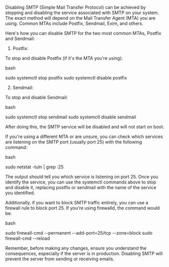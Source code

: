 Disabling SMTP (Simple Mail Transfer Protocol) can be achieved by stopping and disabling the service associated with SMTP on your system. The exact method will depend on the Mail Transfer Agent (MTA) you are using. Common MTAs include Postfix, Sendmail, Exim, and others.

Here's how you can disable SMTP for the two most common MTAs, Postfix and Sendmail:
1. Postfix:

To stop and disable Postfix (if it's the MTA you're using):

bash

sudo systemctl stop postfix
sudo systemctl disable postfix

2. Sendmail:

To stop and disable Sendmail:

bash

sudo systemctl stop sendmail
sudo systemctl disable sendmail

After doing this, the SMTP service will be disabled and will not start on boot.

If you're using a different MTA or are unsure, you can check which services are listening on the SMTP port (usually port 25) with the following command:

bash

sudo netstat -tuln | grep :25

The output should tell you which service is listening on port 25. Once you identify the service, you can use the systemctl commands above to stop and disable it, replacing postfix or sendmail with the name of the service you identified.

Additionally, if you want to block SMTP traffic entirely, you can use a firewall rule to block port 25. If you're using firewalld, the command would be:

bash

sudo firewall-cmd --permanent --add-port=25/tcp --zone=block
sudo firewall-cmd --reload

Remember, before making any changes, ensure you understand the consequences, especially if the server is in production. Disabling SMTP will prevent the server from sending or receiving emails.
